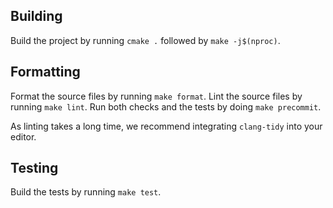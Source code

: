 
## Building

Build the project by running `cmake .` followed by `make -j$(nproc)`.

## Formatting

Format the source files by running `make format`.
Lint the source files by running `make lint`.
Run both checks and the tests by doing `make precommit`.

As linting takes a long time, we recommend integrating `clang-tidy` into your editor.

## Testing

Build the tests by running `make test`.